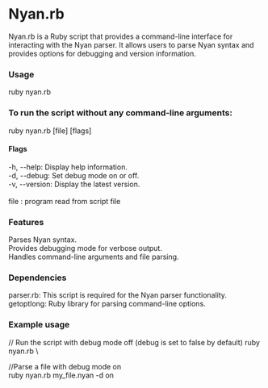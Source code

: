 # Nyan.rb

Nyan.rb is a Ruby script that provides a command-line interface for interacting with the Nyan parser. It allows users to parse Nyan syntax and provides options for debugging and version information.

### Usage
ruby nyan.rb

### To run the script without any command-line arguments:
ruby nyan.rb [file] [flags]

#### Flags
-h, --help: Display help information.\
-d, --debug: Set debug mode on or off. \
-v, --version: Display the latest version.\
\
file         : program read from script file 

### Features
Parses Nyan syntax. \
Provides debugging mode for verbose output. \
Handles command-line arguments and file parsing. 

### Dependencies
parser.rb: This script is required for the Nyan parser functionality. \
getoptlong: Ruby library for parsing command-line options. 

### Example usage

// Run the script with debug mode off (debug is set to false by default)
ruby nyan.rb \

//Parse a file with debug mode on \
ruby nyan.rb my_file.nyan -d on

